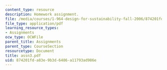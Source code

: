 ```yaml
---
content_type: resource
description: Homework assignment.
file: /media/courses/1-964-design-for-sustainability-fall-2006/874201fda83e9b3d6486a11793ad986e_assn3.pdf
file_type: application/pdf
learning_resource_types:
- Assignments
ocw_type: OCWFile
parent_title: Assignments
parent_type: CourseSection
resourcetype: Document
title: assn3.pdf
uid: 874201fd-a83e-9b3d-6486-a11793ad986e
---
```


